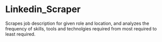 # Linkedin_Scraper
Scrapes job description for given role and location, and analyzes the frequency of skills, tools and technolgies required from most required to least required. 
